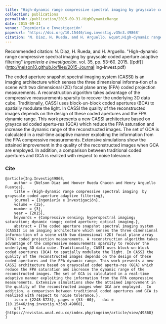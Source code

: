 ```yaml
---
title: "High-dynamic range compressive spectral imaging by grayscale coded aperture adaptive filtering"
collection: publications
permalink: /publication/2015-09-31-HighDynamicRange
date: 2015-09-31
venue: 'Ingeniería e Investigación'
paperurl: 'https://doi.org/10.15446/ing.investig.v35n3.49868'
citation: 'N. Diaz, H. Rueda, and H. Arguello. &quot;High-dynamic range compressive spectral imaging by grayscale coded aperture adaptive filtering.&quot; <i>Ingeniería e Investigación</i>, vol. 35, pp. 53-60, 2015.'
---
```


Recommended citation: N. Diaz, H. Rueda, and H. Arguello. "High-dynamic range compressive spectral imaging by grayscale coded aperture adaptive filtering" <i>Ingeniería e Investigación</i>. vol. 35, pp. 53-60. 2015. [[pdf]](http://nelson10.github.io/files/2015-Journal Ing-Invest.pdf)

The coded aperture snapshot spectral imaging system (CASSI) is an imaging architecture which senses the three dimensional informa-tion of a scene with two dimensional (2D) focal plane array (FPA) coded projection measurements. A reconstruction algorithm takes advantage of the compressive measurements sparsity to recover the underlying 3D data cube. Traditionally, CASSI uses block-un-block coded apertures (BCA) to spatially modulate the light. In CASSI the quality of the reconstructed images depends on the design of these coded apertures and the FPA dynamic range. This work presents a new CASSI architecture based on grayscaled coded apertu-res (GCA) which reduce the FPA saturation and increase the dynamic range of the reconstructed images. The set of GCA is calculated in a real-time adaptive manner exploiting the information from the FPA compressive measurements. Extensive simulations show the attained improvement in the quality of the reconstructed images when GCA are employed.  In addition, a comparison between traditional coded apertures and GCA is realized with respect to noise tolerance.

### Cite
```
@article{Ing.Investig49868,
	author = {Nelson Diaz and Hoover Rueda Chacon and Henry Arguello Fuentes},
	title = {High-dynamic range compressive spectral imaging  by grayscale coded aperture adaptive filtering},
	journal = {Ingeniería e Investigación},
	volume = {35},
	number = {3},
	year = {2015},
	keywords = {Compressive sensing; hyperspectral imaging; saturation; dynamic range; coded aperture; optical imaging.},
	abstract = {The coded aperture snapshot spectral imaging system (CASSI) is an imaging architecture which senses the three dimensional informa-tion of a scene with two dimensional (2D) focal plane array (FPA) coded projection measurements. A reconstruction algorithm takes advantage of the compressive measurements sparsity to recover the underlying 3D data cube. Traditionally, CASSI uses block-un-block coded apertures (BCA) to spatially modulate the light. In CASSI the quality of the reconstructed images depends on the design of these coded apertures and the FPA dynamic range. This work presents a new CASSI architecture based on grayscaled coded apertu-res (GCA) which reduce the FPA saturation and increase the dynamic range of the reconstructed images. The set of GCA is calculated in a real-time adaptive manner exploiting the information from the FPA compressive measurements. Extensive simulations show the attained improvement in the quality of the reconstructed images when GCA are employed.  In addition, a comparison between traditional coded apertures and GCA is realized with respect to noise tolerance.},
	issn = {2248-8723},	pages = {53--60},	doi = {10.15446/ing.investig.v35n3.49868},
	url = {https://revistas.unal.edu.co/index.php/ingeinv/article/view/49868}
}
```

